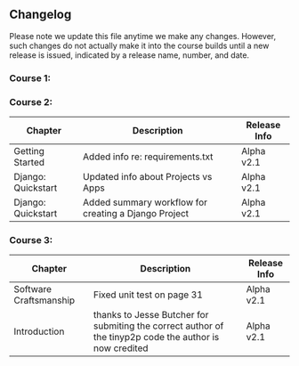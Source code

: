## Changelog

Please note we update this file anytime we make any changes. However, such changes do not actually make it into the course builds until a new release is issued, indicated by a release name, number, and date.

### Course 1:

### Course 2:

| Chapter            | Description                                          | Release Info |
|--------------------|------------------------------------------------------|--------------|
| Getting Started    | Added info re: requirements.txt                      | Alpha v2.1   |
| Django: Quickstart | Updated info about Projects vs Apps                  | Alpha v2.1   |
| Django: Quickstart | Added summary workflow for creating a Django Project | Alpha v2.1   |


### Course 3:
| Chapter            | Description                                          | Release Info |
|--------------------|------------------------------------------------------|--------------|
| Software Craftsmanship    | Fixed unit test on page 31                    | Alpha v2.1   |
| Introduction | thanks to Jesse Butcher for submiting the correct author of the tinyp2p code the author is now credited | Alpha v2.1 |


